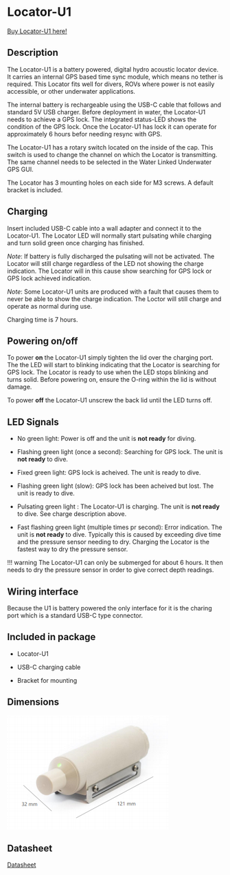 # Locator-U1

[Buy Locator-U1 here!](https://waterlinked.com/product/locator-u1/)

## Description

The Locator-U1 is a battery powered, digital hydro acoustic locator device. It carries an internal GPS based time sync module, which means no tether is required. This Locator fits well for divers, ROVs where power is not easily accessible, or other underwater applications.

The internal battery is rechargeable using the USB-C cable that follows and standard 5V USB charger. Before deployment in water, the Locator-U1 needs to achieve a GPS lock. The integrated status-LED shows the condition of the GPS lock. Once the Locator-U1 has lock it can operate for approximately 6 hours befor needing resync with GPS.

The Locator-U1 has a rotary switch located on the inside of the cap. This switch is used to change the channel on which the Locator is transmitting. The same channel needs to be selected in the Water Linked Underwater GPS GUI.

The Locator has 3 mounting holes on each side for M3 screws. A default bracket is included.

## Charging

Insert included USB-C cable into a wall adapter and connect it to the Locator-U1. The Locator LED will normally start pulsating while charging and turn solid green once charging has finished.

*Note*: If battery is fully discharged the pulsating will not be activated. The Locator will still charge regardless of the LED not showing the charge indication. The Locator will in this cause show searching for GPS lock or GPS lock achieved indication.

*Note*: Some Locator-U1 units are produced with a fault that causes them to never be able to show the charge indication. The Loctor will still charge and operate as normal during use.

Charging time is 7 hours.

## Powering on/off

To power **on** the Locator-U1 simply tighten the lid over the charging port. The the LED will start to blinking indicating that the Locator is searching for GPS lock. The Locator is ready to use when the LED stops blinking and turns solid.
Before powering on, ensure the O-ring within the lid is without damage.

To power **off** the Locator-U1 unscrew the back lid until the LED turns off.

## LED Signals

* No green light: Power is off and the unit is **not ready** for diving.

* Flashing green light (once a second): Searching for GPS lock. The unit is **not ready** to dive.

* Fixed green light: GPS lock is acheived. The unit is ready to dive.

* Flashing green light (slow): GPS lock has been acheived but lost. The unit is ready to dive.

* Pulsating green light : The Locator-U1 is charging. The unit is **not ready** to dive. See charge description above.

* Fast flashing green light (multiple times pr second): Error indication. The unit is **not ready** to dive. Typically this is caused by exceeding dive time and the pressure sensor needing to dry. Charging the Locator is the fastest way to dry the pressure sensor.

!!! warning
    The Locator-U1 can only be submerged for about 6 hours. It then needs to dry the pressure sensor in order to give correct depth readings.

## Wiring interface

Because the U1 is battery powered the only interface for it is the charing port which is a standard USB-C type connector.

## Included in package

* Locator-U1

* USB-C charging cable

* Bracket for mounting

## Dimensions

![u1_dimensions](../img/u1_dimensions.png)

## Datasheet

[Datasheet](https://www.waterlinked.com/datasheets/locator-u1/)